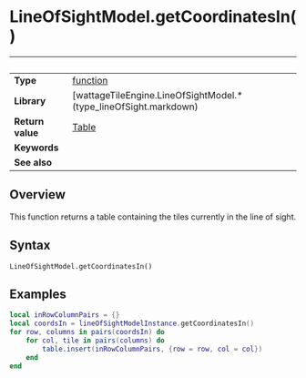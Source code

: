 # LineOfSightModel.getCoordinatesIn()

|                      | &nbsp;
| -------------------- | ---------------------------------------------------------------
| __Type__             | [function](http://docs.coronalabs.com/api/type/Function.html)
| __Library__          | [wattageTileEngine.LineOfSightModel.*(type_lineOfSight.markdown)
| __Return value__     | [Table](http://docs.coronalabs.com/api/type/Table.html)
| __Keywords__         |
| __See also__         |


## Overview

This function returns a table containing the tiles currently in the
line of sight.


## Syntax

	LineOfSightModel.getCoordinatesIn()


## Examples

``````lua
local inRowColumnPairs = {}
local coordsIn = lineOfSightModelInstance.getCoordinatesIn()
for row, columns in pairs(coordsIn) do
    for col, tile in pairs(columns) do
        table.insert(inRowColumnPairs, {row = row, col = col})
    end
end
``````
